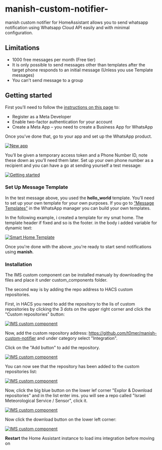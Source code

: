 # manish-custom-notifier-
manish custom notifier for HomeAssistant allows you to send whatsapp notification using Whatsapp Cloud API easily and with minimal configuration.

## Limitations
* 1000 free messages per month (Free tier)
* It is only possible to send messages other than templates after the target phone responds to an initial message (Unless you use Template messages)
* You can't send message to a group

## Getting started
First you’ll need to follow the [instructions on this page](https://developers.facebook.com/docs/whatsapp/cloud-api/get-started) to:

* Register as a Meta Developer
* Enable two-factor authentication for your account
* Create a Meta App – you need to create a Business App for WhatsApp

Once you’ve done that, go to your app and set up the WhatsApp product.

[![New app](https://techblog.co.il/wp-content/uploads/2022/12/new-app.png "New App")](https://techblog.co.il/wp-content/uploads/2022/12/new-app.png "New App")

You’ll be given a temporary access token and a Phone Number ID, note these down as you’ll need them later. Set up your own phone number as a recipient and you can have a go at sending yourself a test message:

[![Getting started](https://techblog.co.il/wp-content/uploads/2022/12/test-number.png "Getting started")](https://techblog.co.il/wp-content/uploads/2022/12/test-number.png "Getting started")

### Set Up Message Template

In the test message above, you used the **hello_world** template. You’ll need to set up your own template for your own purposes. If you go to [“Message Templates”](https://business.facebook.com/wa/manage/message-templates/) in the WhatsApp manager you can build your own templates.

In the following example, i created a template for my smat home. The template header if fixed and so is the footer. in the body i added variable for dynamic text:

[![Smart Home Template](https://techblog.co.il/wp-content/uploads/2022/12/my-template.png "Smart Home Template")](https://techblog.co.il/wp-content/uploads/2022/12/my-template.png "Smart Home Template")


Once you're done with the above ,you're ready to start send notifications using **manish**.


### Installation
The IMS custom component can be installed manualy by downloading the files and place it under custom_components folder.

The second way is by adding the repo address to HACS custom repositories.

First, in HACS you need to add the repository to the lis of custom repositories by clicking the 3 dots on the upper right corner and click the "Custom repositories" button:

[![IMS custom component](https://github.com/t0mer/ims-custom-component/blob/main/screenshots/add_custom_repositories.png?raw=true "IMS custom component")](https://github.com/t0mer/ims-custom-component/blob/main/screenshots/add_custom_repositories.png.png?raw=true "IMS custom component")


Now, add the custom repository address: https://github.com/t0mer/manish-custom-notifier and under category select "Integration".

Click on the "Add button" to add the repository.

[![IMS custom component](https://github.com/t0mer/ims-custom-component/blob/main/screenshots/add_custom_repositories.pmg_2.png?raw=true "IMS custom component")](https://github.com/t0mer/ims-custom-component/blob/main/screenshots/add_custom_repositories.pmg_2.png?raw=true "IMS custom component")

You can now see that the repository has been added to the custom repositories list:

[![IMS custom component](https://github.com/t0mer/ims-custom-component/blob/main/screenshots/repo_added.png?raw=true "IMS custom component")](https://github.com/t0mer/ims-custom-component/blob/main/screenshots/repo_added.png?raw=true "IMS custom component")

Now, click the big blue button on the lower lef corner "Explor & Download repositories" and in the list enter ims. you will see a repo called "Israel Meteorological Service / Sensor", click it.

[![IMS custom component](https://github.com/t0mer/ims-custom-component/blob/main/screenshots/add_the_repo.png?raw=true "IMS custom component")](https://github.com/t0mer/ims-custom-component/blob/main/screenshots/add_the_repo.png?raw=true "IMS custom component")

Now click the download button on the lower left corner:

[![IMS custom component](https://github.com/t0mer/ims-custom-component/blob/main/screenshots/add_the_integration.png?raw=true "IMS custom component")](https://github.com/t0mer/ims-custom-component/blob/main/screenshots/add_the_integration.png?raw=true "IMS custom component")

**Restart** the Home Assistant instance to load ims integration before moving on